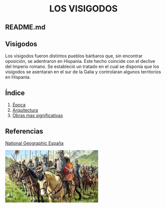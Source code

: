 <h1 align="center"> LOS VISIGODOS </h1>  

## README.md  

## Visigodos  
Los visigodos fueron distintos pueblos bárbaros que, sin encontrar oposición, se adentraron en Hispania. Este hecho coincide con el declive del Imperio romano. Se estableció un tratado en el cual se disponía que los visigodos se asentaran en el sur de la Galia y controlaran algunos territorios en Hispania.

## Índice  
1. [Época](./Epoca.md)  
2. [Arquitectura](./Arquitectura.md)  
3. [Obras mas significativas](./Obras.md)  

## Referencias
[National Geographic España](https://www.nationalgeographic.com.es/)  

![](./img/imagen_visigodos.png)  
